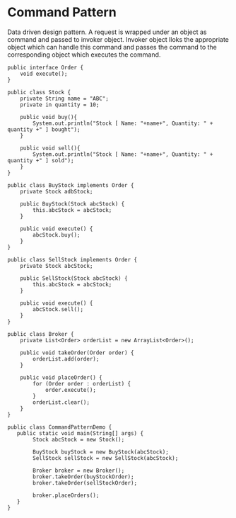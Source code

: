 # Command Pattern

Data driven design pattern. A request is wrapped under an object as command and passed to invoker object. Invoker object lloks the appropriate object which can handle this command and passes the command to the corresponding object which executes the command.

```
public interface Order {
    void execute();
}

public class Stock {
    private String name = "ABC";
    private in quantity = 10;

    public void buy(){
        System.out.println("Stock [ Name: "+name+", Quantity: " + quantity +" ] bought");
    }

    public void sell(){
        System.out.println("Stock [ Name: "+name+", Quantity: " + quantity +" ] sold");
    }
}

public class BuyStock implements Order {
    private Stock adbStock;

    public BuyStock(Stock abcStock) {
        this.abcStock = abcStock;
    }

    public void execute() {
        abcStock.buy();
    }
}

public class SellStock implements Order {
    private Stock abcStock;

    public SellStock(Stock abcStock) {
        this.abcStock = abcStock;
    }

    public void execute() {
        abcStock.sell();
    }
}

public class Broker {
    private List<Order> orderList = new ArrayList<Order>();

    public void takeOrder(Order order) {
        orderList.add(order);
    }

    public void placeOrder() {
        for (Order order : orderList) {
            order.execute();
        }
        orderList.clear();
    }
}

public class CommandPatternDemo {
   public static void main(String[] args) {
        Stock abcStock = new Stock();

        BuyStock buyStock = new BuyStock(abcStock);
        SellStock sellStock = new SellStock(abcStock);

        Broker broker = new Broker();
        broker.takeOrder(buyStockOrder);
        broker.takeOrder(sellStockOrder);

        broker.placeOrders();
   }
}
```